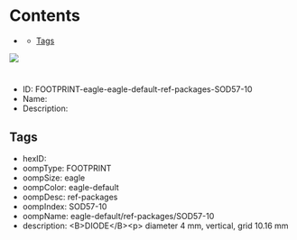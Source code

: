 



Contents
========

* [](#)
	* [Tags](#tags)
  
![][im]
# 

- ID: FOOTPRINT-eagle-eagle-default-ref-packages-SOD57-10
- Name: 
- Description: 

## Tags

- hexID: 
- oompType: FOOTPRINT
- oompSize: eagle
- oompColor: eagle-default
- oompDesc: ref-packages
- oompIndex: SOD57-10
- oompName: eagle-default/ref-packages/SOD57-10
- description: &lt;B&gt;DIODE&lt;/B&gt;&lt;p&gt;&#xD;
diameter 4 mm, vertical, grid 10.16 mm



[im]: image.png
